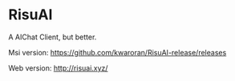 # RisuAI

A AIChat Client, but better.


Msi version: https://github.com/kwaroran/RisuAI-release/releases

Web version: http://risuai.xyz/
